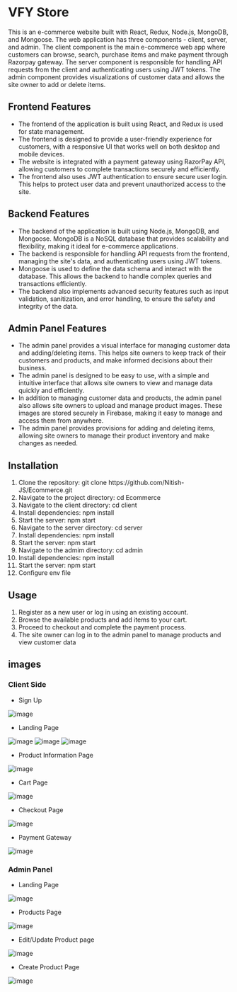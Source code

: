 # VFY Store
This is an e-commerce website built with React, Redux, Node.js, MongoDB, and Mongoose. The web application has three components - client, server, and admin. The client component is the main e-commerce web app where customers can browse, search, purchase items and make payment through Razorpay gateway. The server component is responsible for handling API requests from the client and authenticating users using JWT tokens. The admin component provides visualizations of customer data and allows the site owner to add or delete items.

## Frontend Features
<ul>
<li>The frontend of the application is built using React, and Redux is used for state management.
<li>The frontend is designed to provide a user-friendly experience for customers, with a responsive UI that works well on both desktop and mobile devices.</li>
<li>The website is integrated with a payment gateway using RazorPay API, allowing customers to complete transactions securely and efficiently.</li>
<li>The frontend also uses JWT authentication to ensure secure user login. This helps to protect user data and prevent unauthorized access to the site.</li>
</li>
</ul>

## Backend Features
<ul>
<li>The backend of the application is built using Node.js, MongoDB, and Mongoose. MongoDB is a NoSQL database that provides scalability and flexibility, making it ideal for e-commerce applications.
<li>The backend is responsible for handling API requests from the frontend, managing the site's data, and authenticating users using JWT tokens.</li>
<li>Mongoose is used to define the data schema and interact with the database. This allows the backend to handle complex queries and transactions efficiently.</li>
<li>The backend also implements advanced security features such as input validation, sanitization, and error handling, to ensure the safety and integrity of the data.
</li>
</ul>

## Admin Panel Features
<ul>
<li>The admin panel provides a visual interface for managing customer data and adding/deleting items. This helps site owners to keep track of their customers and products, and make informed decisions about their business.
<li>The admin panel is designed to be easy to use, with a simple and intuitive interface that allows site owners to view and manage data quickly and efficiently.</li>
<li>In addition to managing customer data and products, the admin panel also allows site owners to upload and manage product images. These images are stored securely in Firebase, making it easy to manage and access them from anywhere.</li>
<li>The admin panel provides provisions for adding and deleting items, allowing site owners to manage their product inventory and make changes as needed.</li>
</ul>

## Installation
<ol>
<li>Clone the repository: git clone https://github.com/Nitish-JS/Ecommerce.git</li>
<li>Navigate to the project directory: cd Ecommerce</li>
<li>Navigate to the client directory: cd client</li>
<li>Install dependencies: npm install</li>
<li>Start the server: npm start</li>
<li>Navigate to the server directory: cd server</li>
<li>Install dependencies: npm install</li>
<li>Start the server: npm start</li>
<li>Navigate to the admim directory: cd admin</li>
<li>Install dependencies: npm install</li>
<li>Start the server: npm start</li>
<li> Configure env file</li>
</ol>

## Usage
<ol>
<li>
Register as a new user or log in using an existing account.
</li>
<li>
Browse the available products and add items to your cart.
</li>
<li>
Proceed to checkout and complete the payment process.
</li>
<li>
The site owner can log in to the admin panel to manage products and view customer data
</li>
</ol>

## images

### Client Side
* Sign Up

![image](https://user-images.githubusercontent.com/73771450/233148083-f38cca42-13c0-49fc-9778-7602d9307dc3.png)

* Landing Page

![image](https://user-images.githubusercontent.com/73771450/233148373-89fb729a-b1ac-4aa9-8f79-f364f6ac5f2d.png)
![image](https://user-images.githubusercontent.com/73771450/233148536-d6e94efb-0c35-450e-83b9-cec2167cecb2.png)
![image](https://user-images.githubusercontent.com/73771450/233148414-dc8c98e1-0087-4a08-b8c1-3e14dd838cad.png)

* Product Information Page

![image](https://user-images.githubusercontent.com/73771450/233148621-15e60347-0fbc-4708-8219-8a1051d6f469.png)

* Cart Page

![image](https://user-images.githubusercontent.com/73771450/233148673-7bea58ce-1673-451d-827d-a5ae4ba49f00.png)

* Checkout Page

![image](https://user-images.githubusercontent.com/73771450/233148738-cd616dff-3a15-4b9e-b065-bdcfeb5fb596.png)

* Payment Gateway

![image](https://user-images.githubusercontent.com/73771450/233148899-3ac185ca-d546-4596-b351-9bc525c3dabc.png)

### Admin Panel

* Landing Page

![image](https://user-images.githubusercontent.com/73771450/233149117-07bb5f0b-f8f7-405c-af12-931dfa963460.png)

* Products Page

![image](https://user-images.githubusercontent.com/73771450/233149187-79342528-fc6f-4868-9c72-1dde4f506411.png)

* Edit/Update Product page

![image](https://user-images.githubusercontent.com/73771450/233149259-d65385d1-cc1a-42e9-a581-ca34de7ddbb9.png)

* Create Product Page

![image](https://user-images.githubusercontent.com/73771450/233149350-78c33118-aa37-45b6-8e39-6111d46f3a6f.png)


